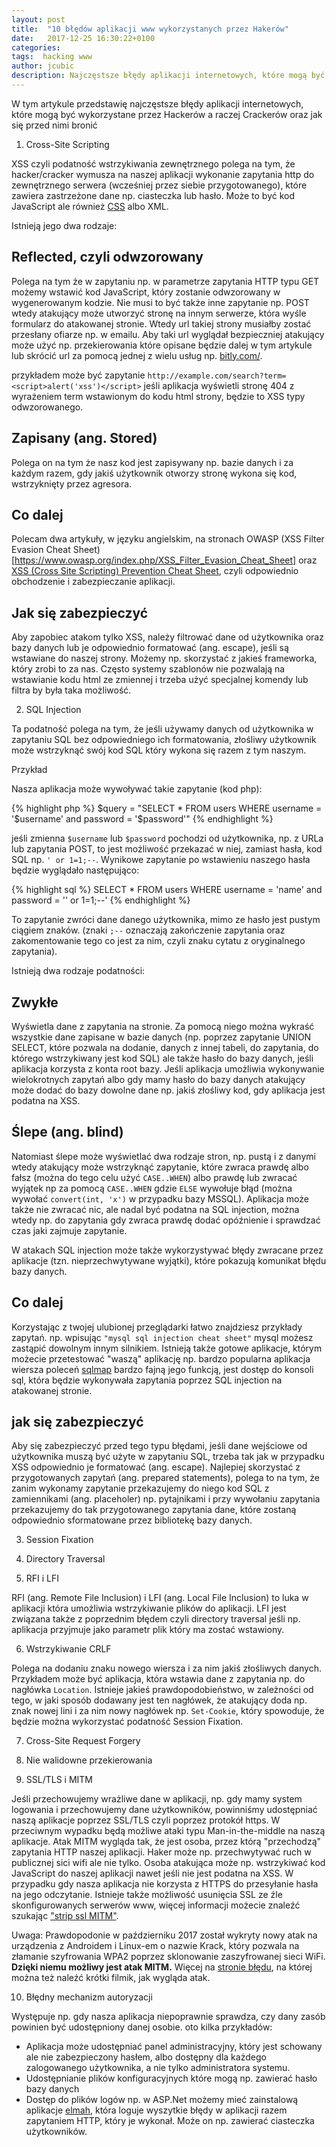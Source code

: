 ```yaml
---
layout: post
title:  "10 błędów aplikacji www wykorzystanych przez Hakerów"
date:   2017-12-25 16:30:22+0100
categories:
tags:  hacking www
author: jcubic
description: Najczęstsze błędy aplikacji internetowych, które mogą być wykorzystane przez Hackerów a raczej Crackerów oraz jak się przed nimi bronić.
---
```


W tym artykule przedstawię najczęstsze błędy aplikacji internetowych, które mogą być wykorzystane przez Hackerów a raczej Crackerów oraz jak się przed nimi bronić

<!-- more -->

1. Cross-Site Scripting

XSS czyli podatność wstrzykiwania zewnętrznego polega na tym, że hacker/cracker wymusza na naszej aplikacji wykonanie zapytania http do zewnętrznego serwera (wcześniej przez siebie przygotowanego),
które zawiera zastrzeżone dane np. ciasteczka lub hasło. Może to być kod JavaScript ale również [CSS](https://typeofweb.com/2017/12/15/hackowanie-css/) albo XML.

Istnieją jego dwa rodzaje:

## Reflected, czyli odwzorowany
Polega na tym że w zapytaniu np. w parametrze zapytania HTTP typu GET możemy wstawić kod JavaScript, który zostanie odwzorowany w wygenerowanym kodzie.
Nie musi to być także inne zapytanie np. POST wtedy atakujący może utworzyć stronę na innym serwerze, która wyśle formularz do atakowanej stronie. Wtedy url takiej strony musiałby
zostać przesłany ofiarze np. w emailu. Aby taki url wyglądał bezpieczniej atakujący może użyć np. przekierowania które opisane będzie dalej w tym artykule lub skrócić url za pomocą
jednej z wielu usług np. [bitly.com/](https://bitly.com/).

przykładem może być zapytanie `http://example.com/search?term=<script>alert('xss')</script>` jeśli aplikacja wyświetli stronę 404 z wyrażeniem term wstawionym do kodu html strony, będzie to XSS typy odwzorowanego.

## Zapisany (ang. Stored)
Polega on na tym że nasz kod jest zapisywany np. bazie danych i za każdym razem, gdy jakiś użytkownik otworzy stronę wykona się kod, wstrzyknięty przez agresora.

## Co dalej
Polecam dwa artykuły, w języku angielskim, na stronach OWASP (XSS Filter Evasion Cheat Sheet)[https://www.owasp.org/index.php/XSS_Filter_Evasion_Cheat_Sheet] oraz
[XSS (Cross Site Scripting) Prevention Cheat Sheet](https://www.owasp.org/index.php/XSS_(Cross_Site_Scripting)_Prevention_Cheat_Sheet), czyli odpowiednio obchodzenie i zabezpieczanie aplikacji.

## Jak się zabezpieczyć
Aby zapobiec atakom tylko XSS, należy filtrować dane od użytkownika oraz bazy danych lub je odpowiednio formatować (ang. escape), jeśli są wstawiane do naszej strony. Możemy np. skorzystać z jakieś frameworka, który zrobi to za nas. Często systemy szablonów nie pozwalają na wstawianie kodu html ze zmiennej i trzeba użyć specjalnej komendy lub filtra by była taka możliwość.

2. SQL Injection

Ta podatność polega na tym, że jeśli używamy danych od użytkownika w zapytaniu SQL bez odpowiedniego ich formatowania, złośliwy użytkownik może wstrzyknąć swój kod SQL który wykona się razem z tym naszym.

Przykład

Nasza aplikacja może wywoływać takie zapytanie (kod php):

{% highlight php %}
$query = "SELECT * FROM users WHERE username = '$username' and password = '$password'"
{% endhighlight %}

jeśli zmienna `$username` lub `$password` pochodzi od użytkownika, np. z URLa lub zapytania POST, to jest możliwość przekazać w niej, zamiast hasła, kod SQL np. `' or 1=1;--`.
Wynikowe zapytanie po wstawieniu naszego hasła będzie wyglądało następująco:

{% highlight sql %}
SELECT * FROM users WHERE username = 'name' and password = '' or 1=1;--'
{% endhighlight %}

To zapytanie zwróci dane danego użytkownika, mimo ze hasło jest pustym ciągiem znaków. (znaki `;--` oznaczają zakończenie zapytania oraz zakomentowanie tego co jest za nim, czyli znaku cytatu z oryginalnego zapytania).

Istnieją dwa rodzaje podatności:

## Zwykłe
Wyświetla dane z zapytania na stronie. Za pomocą niego można wykraść wszystkie dane zapisane w bazie danych (np. poprzez zapytanie UNION SELECT, które pozwala na dodanie, danych z innej tabeli, do zapytania, do którego wstrzykiwany jest kod SQL) ale także hasło do bazy danych, jeśli aplikacja korzysta z konta root bazy. Jeśli aplikacja umożliwia wykonywanie wielokrotnych zapytań albo gdy mamy hasło do bazy danych atakujący może dodać do bazy dowolne dane np. jakiś złośliwy kod, gdy aplikacja jest podatna na XSS.

## Ślepe (ang. blind)
Natomiast ślepe może wyświetlać dwa rodzaje stron, np. pustą i z danymi wtedy atakujący może wstrzyknąć zapytanie, które zwraca prawdę albo fałsz (można do tego celu użyć `CASE..WHEN`) albo prawdę lub zwracać wyjątek np za pomocą `CASE..WHEN` gdzie `ELSE` wywołuje błąd (można wywołać `convert(int, 'x')` w przypadku bazy MSSQL). Aplikacja może także nie zwracać nic, ale nadal być podatna na SQL injection, można wtedy np. do zapytania gdy zwraca prawdę dodać opóźnienie i sprawdzać czas jaki zajmuje zapytanie.

W atakach SQL injection może także wykorzystywać błędy zwracane przez aplikacje (tzn. nieprzechwytywane wyjątki), które pokazują komunikat błędu bazy danych.

## Co dalej

Korzystając z twojej ulubionej przeglądarki łatwo znajdziesz przykłady zapytań. np. wpisując `"mysql sql injection cheat sheet"` mysql możesz zastąpić dowolnym innym silnikiem. Istnieją także
gotowe aplikacje, którym możecie przetestować "waszą" aplikację np. bardzo popularna aplikacja wiersza poleceń [sqlmap](http://sqlmap.org/) bardzo fajną jego funkcją, jest dostęp do konsoli sql, która będzie wykonywała zapytania poprzez SQL injection na atakowanej stronie.

## jak się zabezpieczyć

Aby się zabezpieczyć przed tego typu błędami, jeśli dane wejściowe od użytkownika muszą być użyte w zapytaniu SQL, trzeba tak jak w przypadku XSS odpowiednio je formatować (ang. escape).
Najlepiej skorzystać z przygotowanych zapytań (ang. prepared statements), polega to na tym, że zanim wykonamy zapytanie przekazujemy do niego kod SQL z zamiennikami (ang. placeholer) np. pytajnikami i przy wywołaniu zapytania przekazujemy do tak przygotowanego zapytania dane, które zostaną odpowiednio sformatowane przez bibliotekę bazy danych.

3. Session Fixation

4. Directory Traversal

5. RFI i LFI

RFI (ang. Remote File Inclusion) i LFI (ang. Local File Inclusion) to luka w aplikacji która umożliwia wstrzykiwanie plików do aplikacji.
LFI jest związana także z poprzednim błędem czyli directory traversal jeśli np. aplikacja przyjmuje jako parametr plik który ma zostać wstawiony.

6. Wstrzykiwanie CRLF

Polega na dodaniu znaku nowego wiersza i za nim jakiś złośliwych danych. Przykładem może być aplikacja, która wstawia dane
z zapytania np. do nagłówka `Location`. Istnieje jakieś prawdopodobieństwo, w zależności od tego, w jaki sposób dodawany jest ten
nagłówek, że atakujący doda np. znak nowej lini i za nim nowy nagłówek np. `Set-Cookie`, który spowoduje, że będzie można
wykorzystać podatność Session Fixation.

7. Cross-Site Request Forgery


8. Nie walidowne przekierowania

9. SSL/TLS i MITM

Jeśli przechowujemy wrażliwe dane w aplikacji, np. gdy mamy system logowania i przechowujemy dane użytkowników,
powinniśmy udostępniać naszą aplikacje poprzez SSL/TLS czyli poprzez protokół https. W przeciwnym wypadku będą możliwe ataki typu Man-in-the-middle na naszą aplikacje.
Atak MITM wygląda tak, że jest osoba, przez którą "przechodzą" zapytania HTTP naszej aplikacji. Haker może np. przechwytywać ruch w publicznej sici wifi ale nie tylko.
Osoba atakująca może np. wstrzykiwać kod JavaScript do naszej aplikacji nawet jeśli nie jest podatna na XSS. W przypadku gdy nasza
aplikacja nie korzysta z HTTPS do przesyłanie hasła na jego odczytanie. Istnieje także możliwość usunięcia SSL ze źle
skonfigurowanych serwerów www, więcej informacji możecie znaleźć szukając ["strip ssl MITM"](https://encrypted.google.com/search?hl=pl&q=strip%20ssl%20MITM).

Uwaga: Prawdopodonie w październiku 2017 został wykryty nowy atak na urządzenia z Androidem i Linux-em o nazwie Krack,
który pozwala na złamanie szyfrowania WPA2 poprzez sklonowanie zaszyfrowanej sieci WiFi. **Dzięki niemu możliwy jest atak MITM.**
Więcej na [stronie błędu](https://www.krackattacks.com/), na której można też naleźć krótki filmik, jak wygląda atak.

10. Błędny mechanizm autoryzacji

Występuje np. gdy nasza aplikacja niepoprawnie sprawdza, czy dany zasób powinien być udostępniony danej osobie. oto kilka przykładów:
* Aplikacja może udostępniać panel administracyjny, który jest schowany ale nie zabezpieczony hasłem, albo dostępny dla każdego
  zalogowanego użytkownika, a nie tylko administratora systemu.
* Udostępnianie plików konfiguracyjnych które mogą np. zawierać hasło bazy danych
* Dostęp do plików logów np. w ASP.Net możemy mieć zainstalową aplikacje
  [elmah](https://docs.microsoft.com/en-us/aspnet/web-forms/overview/older-versions-getting-started/deploying-web-site-projects/logging-error-details-with-elmah-cs),
  która loguje wyszytkie błędy w aplikacji razem zapytaniem HTTP, który je wykonał. Może on np. zawierać ciasteczka użytkowników.



